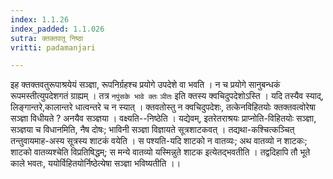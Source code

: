 ```yaml
---
index: 1.1.26
index_padded: 1.1.026
sutra: क्तक्तवतू निष्ठा
vritti: padamanjari

---
```

इह क्तक्तवतुरूपाश्रयेयं सञ्ज्ञा, रूपनिर्ग्रहश्च प्रयोगे उपदेशे वा भवति । न च प्रयोगे सानुबन्धकं रूपमस्तीत्युपदेशगतं ग्राह्यम् । तत्र `नपुंसके भावे क्तः` `ञीतः` इति क्तस्य क्वचिदुपदेशोऽस्ति । यदि तस्यैव स्याद्, लिङ्गान्तरे,कालान्तरे धात्वन्तरे च न स्यात् । क्तवतोस्तु न क्वचिदुपदेशः, तत्केनविहितयोः क्तक्तवत्वोरेषा सञ्ज्ञा विधीयते ? अनयैव सञ्ज्ञया । वक्ष्यति--निष्ठेति । यद्येवम्, इतरेतराश्रयः प्राप्नोति-विहितयोः सञ्ज्ञा, सञ्ज्ञया च विधानमिति, नैष दोषः; भाविनी सञ्ज्ञा विज्ञायते सूत्रशाटकवत् । तद्यथा-कश्चित्कञ्चित् तन्तुवायमाह-अस्य सूत्रस्य शाटकं वयेति । स पश्यति-यदि शाटको न वातव्यः; अथ वातव्यो न शाटकः; शाटको वातव्यश्चेति विप्रतिषिद्धम्; स मन्ये वातव्यो यस्मिन्नुते शाटक इत्येतद्भवतीति । तद्वदिहापि तौ भूते काले भवतः, ययोर्विहितयोर्निष्ठेत्येषा सञ्ज्ञा भविष्यतीति ।।